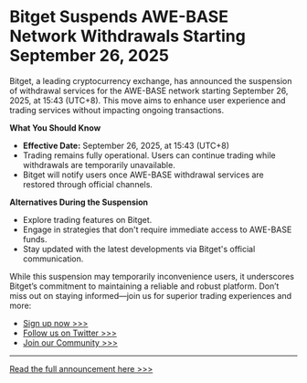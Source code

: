 # Bitget Suspends AWE-BASE Network Withdrawals Starting September 26, 2025

Bitget, a leading cryptocurrency exchange, has announced the suspension of withdrawal services for the AWE-BASE network starting September 26, 2025, at 15:43 (UTC+8). This move aims to enhance user experience and trading services without impacting ongoing transactions.

**What You Should Know**

- **Effective Date:** September 26, 2025, at 15:43 (UTC+8)
- Trading remains fully operational. Users can continue trading while withdrawals are temporarily unavailable.
- Bitget will notify users once AWE-BASE withdrawal services are restored through official channels.

**Alternatives During the Suspension**

- Explore trading features on Bitget.
- Engage in strategies that don't require immediate access to AWE-BASE funds.
- Stay updated with the latest developments via Bitget's official communication.

While this suspension may temporarily inconvenience users, it underscores Bitget’s commitment to maintaining a reliable and robust platform. Don’t miss out on staying informed—join us for superior trading experiences and more:

- [Sign up now >>>](https://www.bitget.com/en/register?locale=en&locale=en&locale=en)
- [Follow us on Twitter >>>](https://twitter.com/bitgetglobal?locale=en&locale=en&locale=en)
- [Join our Community >>>](https://t.me/BitgetENOfficial?locale=en&locale=en&locale=en)

---

[Read the full announcement here >>>](https://chain-base.xyz/bitget-suspends-awe-base-network-withdrawals-starting-september-26-2025-2)
